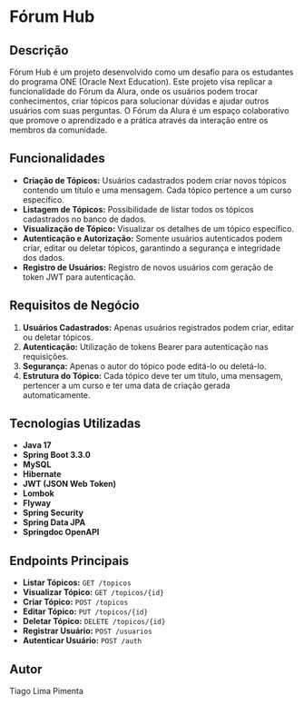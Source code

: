 # Fórum Hub

## Descrição

Fórum Hub é um projeto desenvolvido como um desafio para os estudantes do programa ONE (Oracle Next Education). Este projeto visa replicar a funcionalidade do Fórum da Alura, onde os usuários podem trocar conhecimentos, criar tópicos para solucionar dúvidas e ajudar outros usuários com suas perguntas. O Fórum da Alura é um espaço colaborativo que promove o aprendizado e a prática através da interação entre os membros da comunidade.

## Funcionalidades

- **Criação de Tópicos:** Usuários cadastrados podem criar novos tópicos contendo um título e uma mensagem. Cada tópico pertence a um curso específico.
- **Listagem de Tópicos:** Possibilidade de listar todos os tópicos cadastrados no banco de dados.
- **Visualização de Tópico:** Visualizar os detalhes de um tópico específico.
- **Autenticação e Autorização:** Somente usuários autenticados podem criar, editar ou deletar tópicos, garantindo a segurança e integridade dos dados.
- **Registro de Usuários:** Registro de novos usuários com geração de token JWT para autenticação.

## Requisitos de Negócio

1. **Usuários Cadastrados:** Apenas usuários registrados podem criar, editar ou deletar tópicos.
2. **Autenticação:** Utilização de tokens Bearer para autenticação nas requisições.
3. **Segurança:** Apenas o autor do tópico pode editá-lo ou deletá-lo.
4. **Estrutura do Tópico:** Cada tópico deve ter um título, uma mensagem, pertencer a um curso e ter uma data de criação gerada automaticamente.

## Tecnologias Utilizadas

- **Java 17**
- **Spring Boot 3.3.0**
- **MySQL**
- **Hibernate**
- **JWT (JSON Web Token)**
- **Lombok**
- **Flyway**
- **Spring Security**
- **Spring Data JPA**
- **Springdoc OpenAPI**

## Endpoints Principais

- **Listar Tópicos:** `GET /topicos`
- **Visualizar Tópico:** `GET /topicos/{id}`
- **Criar Tópico:** `POST /topicos`
- **Editar Tópico:** `PUT /topicos/{id}`
- **Deletar Tópico:** `DELETE /topicos/{id}`
- **Registrar Usuário:** `POST /usuarios`
- **Autenticar Usuário:** `POST /auth`

## Autor

Tiago Lima Pimenta
